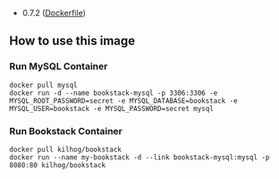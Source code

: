 * 0.7.2 ([Dockerfile](https://github.com/Kilhog/docker-bookstack/blob/master/Dockerfile))

## How to use this image

### Run MySQL Container
```
docker pull mysql
docker run -d --name bookstack-mysql -p 3306:3306 -e MYSQL_ROOT_PASSWORD=secret -e MYSQL_DATABASE=bookstack -e MYSQL_USER=bookstack -e MYSQL_PASSWORD=secret mysql
```
### Run Bookstack Container
```
docker pull kilhog/bookstack
docker run --name my-bookstack -d --link bookstack-mysql:mysql -p 8080:80 kilhog/bookstack
```

